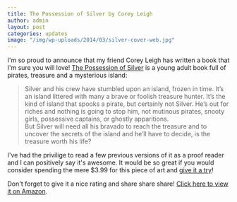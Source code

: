 ```yaml
---
title: The Possession of Silver by Corey Leigh
author: admin
layout: post
categories: updates
image: "/img/wp-uploads/2014/03/silver-cover-web.jpg"
---
```


I'm so proud to announce that my friend Corey Leigh has written a book that I'm sure you will love! <a href="http://amzn.com/B00J301WIW" target="_blank">The Possession of Silver</a> is a young adult book full of pirates, treasure and a mysterious island:

> Silver and his crew have stumbled upon an island, frozen in time. It’s an island littered with many a brave or foolish treasure hunter. It’s the kind of island that spooks a pirate, but certainly not Silver. He’s out for riches and nothing is going to stop him, not mutinous pirates, snooty girls, possessive captains, or ghostly apparitions.  
> But Silver will need all his bravado to reach the treasure and to uncover the secrets of the island and he’ll have to decide, is the treasure worth his life?

I've had the privilige to read a few previous versions of it as a proof reader and I can positively say it's awesome. It would be so great if you would consider spending the mere $3.99 for this piece of art and <a href="http://amzn.com/B00J301WIW" target="_blank">give it a try</a>!

Don't forget to give it a nice rating and share share share! <a href="http://amzn.com/B00J301WIW" target="_blank">Click here to view it on Amazon</a>.